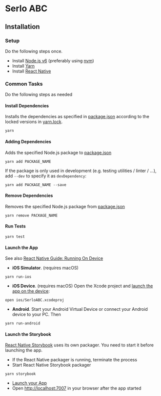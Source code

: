 # Serlo ABC

## Installation

### Setup

Do the following steps once.

* Install [Node.js v6](https://nodejs.org) (preferably using [nvm](https://github.com/creationix/nvm))
* Install [Yarn](https://yarnpkg.com/)
* Install [React Native](https://facebook.github.io/react-native/)

### Common Tasks

Do the following steps as needed

#### Install Dependencies

Installs the dependencies as specified in [package.json](package.json) according to the locked versions in [yarn.lock](yarn.lock).

```
yarn
```

#### Adding Dependencies

Adds the specified Node.js package to [package.json](package.json)
```
yarn add PACKAGE_NAME
```
If the package is only used in development (e.g. testing utilities / linter / ...), add `--dev` to specify it as `devDependency`:
```
yarn add PACKAGE_NAME --save
```

#### Remove Dependencies

Removes the specified Node.js package from [package.json](package.json)
```
yarn remove PACKAGE_NAME
```


#### Run Tests

```
yarn test
```

#### Launch the App

See also [React Native Guide: Running On Device](https://facebook.github.io/react-native/docs/running-on-device.html)

* **iOS Simulator**. (requires macOS)
```
yarn run-ios
```
* **iOS Device**. (requires macOS) Open the Xcode project and [launch the app on the device](https://developer.apple.com/library/content/documentation/IDEs/Conceptual/AppDistributionGuide/LaunchingYourApponDevices/LaunchingYourApponDevices.html):
```
open ios/SerloABC.xcodeproj
```
* **Android**. Start your Android Virtual Device or connect your Android device to your PC. Then
```
yarn run-android
```

#### Launch the Storybook

[React Native Storybook](https://github.com/storybooks/react-native-storybook) uses its own packager. You need to start it before launching the app.

* If the React Native packager is running, terminate the process
* Start React Native Storybook packager
```
yarn storybook
```
* [Launch your App](#launch-your-app)
* Open [http://localhost:7007](http://localhost:7007) in your browser after the app started
